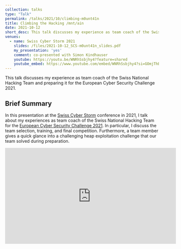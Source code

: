 ```yaml
---
collection: talks
type: "Talk"
permalink: /talks/2021/10/climbing-m0unt41n
title: Climbing the Hacking /mnt/ain
date: 2021-10-12
short_desc: This talk discusses my experience as team coach of the Swiss National Hacking Team and preparing it for the European Cyber Security Challenge 2021.
venues:
  - name: Swiss Cyber Storm 2021
    slides: /files/2021-10-12_SCS-m0unt41n_slides.pdf
    my_presentation: 'yes'
    comment: co-presented with Simon Kindhauser
    youtube: https://youtu.be/WNRhSsbjhy4?feature=shared
    youtube_embed: https://www.youtube.com/embed/WNRhSsbjhy4?si=GOmjThB1E095lCm4
---
```


This talk discusses my experience as team coach of the Swiss National Hacking Team and preparing it for the European Cyber Security Challenge 2021.


## Brief Summary

In this presentation at the [Swiss Cyber Storm](https://www.swisscyberstorm.com/) conference in 2021, I talk about my experiences as team coach of the Swiss National Hacking Team for the [European Cyber Security Challenge 2021](https://ecsc.eu/).
In particular, I discuss the team selection, training, and final competition. Furthermore, a team member gives a quick glance into a challenging heap exploitation challenge that our team solved during preparation.

<iframe width="560" height="315" src="https://www.youtube.com/embed/WNRhSsbjhy4" title="Climbing the Hacking /mnt/ain Presentation Recording" frameborder="0" allow="encrypted-media; gyroscope; picture-in-picture" allowfullscreen></iframe>
